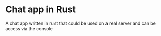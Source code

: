 # Chat app in Rust

A chat app written in rust that could be used on a real server 
and can be access via the console